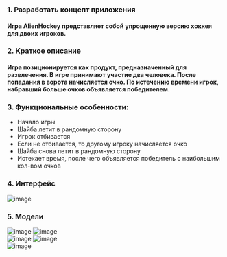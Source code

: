 ### 1. Разработать концепт приложения  
#### Игра AlienHockey представляет собой упрощенную версию хоккея для двоих игроков.
### 2. Краткое описание  
#### Игра позиционируется как продукт, предназначенный для развлечения. В игре принимают участие два человека. После попадания в ворота начисляется очко. По истечению времени игрок, набравший больше очков объявляется победителем.  
### 3. Функциональные особенности:  
- Начало игры
- Шайба летит в рандомную сторону
- Игрок отбивается
- Если не отбивается, то другому игроку начисляется очко
- Шайба снова летит в рандомную сторону
- Истекает время, после чего объявляется победитель с наибольшим кол-вом очков
### 4. Интерфейс
![image](https://user-images.githubusercontent.com/81259896/156748073-b03ff0aa-6bd2-425e-bded-8c78efac6f56.png)
### 5. Модели 
![image](https://user-images.githubusercontent.com/81259896/156838066-3626ce59-593c-4d44-ae2c-2390fd082bef.png)
![image](https://user-images.githubusercontent.com/81259896/156838124-7a9d75b1-4b4f-45b8-baaf-0389bfdb7e76.png)  
![image](https://user-images.githubusercontent.com/81259896/156838189-084b82dc-7ea0-455f-be08-12cc4eb70099.png)
![image](https://user-images.githubusercontent.com/81259896/156838227-ead4ab64-7cf6-46c7-9010-591020f566ea.png)  
![image](https://user-images.githubusercontent.com/81259896/156838297-34c8fcbd-d826-48c0-8cc6-12128a6d2efd.png)




       
